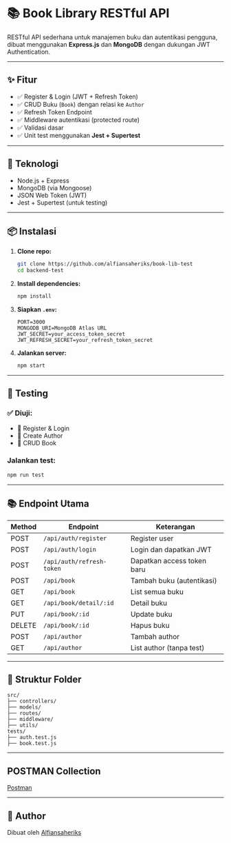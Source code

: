 # 📚 Book Library RESTful API

RESTful API sederhana untuk manajemen buku dan autentikasi pengguna, dibuat menggunakan **Express.js** dan **MongoDB** dengan dukungan JWT Authentication.

---

## ✨ Fitur

- ✅ Register & Login (JWT + Refresh Token)
- ✅ CRUD Buku (`Book`) dengan relasi ke `Author`
- ✅ Refresh Token Endpoint
- ✅ Middleware autentikasi (protected route)
- ✅ Validasi dasar
- ✅ Unit test menggunakan **Jest + Supertest**

---

## 🚀 Teknologi

- Node.js + Express
- MongoDB (via Mongoose)
- JSON Web Token (JWT)
- Jest + Supertest (untuk testing)

---

## 📦 Instalasi

1. **Clone repo:**
   ```bash
   git clone https://github.com/alfiansaheriks/book-lib-test
   cd backend-test
   ```

2. **Install dependencies:**
   ```bash
   npm install
   ```

3. **Siapkan `.env`:**

   ```env
   PORT=3000
   MONGODB_URI=MongoDB Atlas URL
   JWT_SECRET=your_access_token_secret
   JWT_REFRESH_SECRET=your_refresh_token_secret
   ```

4. **Jalankan server:**
   ```bash
   npm start
   ```

---

## 🧪 Testing

### ✅ Diuji:
- 🔐 Register & Login
- 👤 Create Author
- 📘 CRUD Book

### Jalankan test:
```bash
npm run test
```

---

## 📚 Endpoint Utama

| Method | Endpoint                  | Keterangan                    |
|--------|---------------------------|-------------------------------|
| POST   | `/api/auth/register`      | Register user                 |
| POST   | `/api/auth/login`         | Login dan dapatkan JWT        |
| POST   | `/api/auth/refresh-token` | Dapatkan access token baru    |
| POST   | `/api/book`               | Tambah buku (autentikasi)     |
| GET    | `/api/book`               | List semua buku               |
| GET    | `/api/book/detail/:id`           | Detail buku                   |
| PUT    | `/api/book/:id`           | Update buku                   |
| DELETE | `/api/book/:id`           | Hapus buku                    |
| POST   | `/api/author`             | Tambah author                 |
| GET    | `/api/author`             | List author (tanpa test)      |

---

## 🧾 Struktur Folder

```
src/
├── controllers/
├── models/
├── routes/
├── middleware/
├── utils/
tests/
├── auth.test.js
├── book.test.js
```

---

## POSTMAN Collection
[Postman](https://www.postman.com/solar-rocket-29409/my-workspace/overview)

---

## 👤 Author

Dibuat oleh [Alfiansaheriks](https://github.com/alfiansaheriks)  